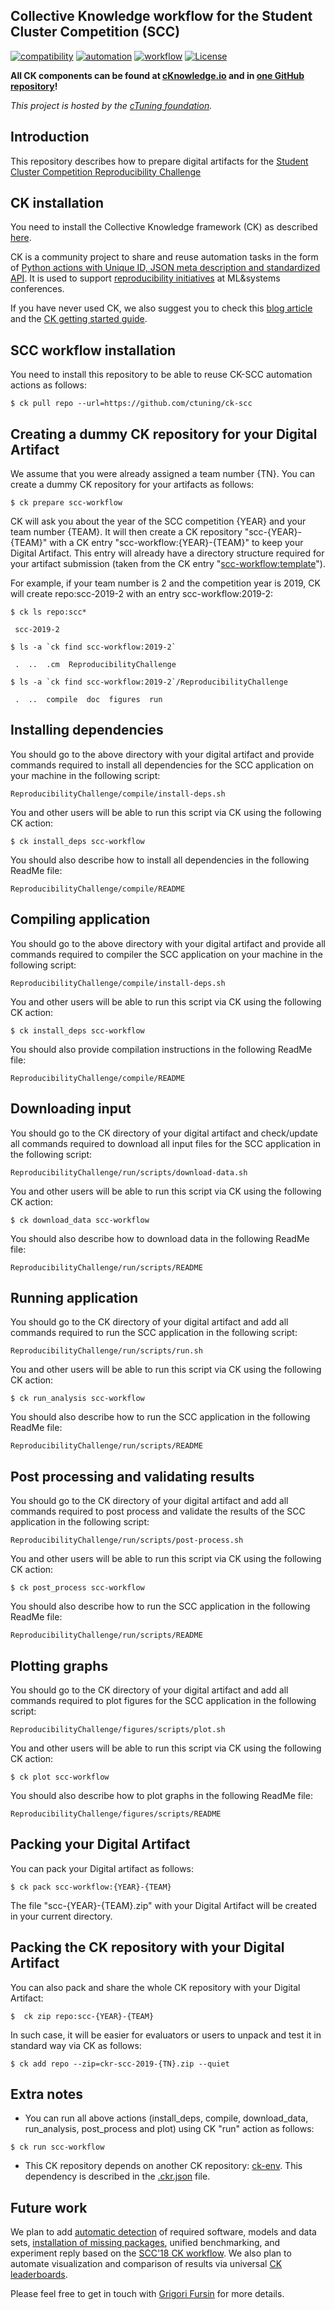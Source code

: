 ## Collective Knowledge workflow for the Student Cluster Competition (SCC)

[![compatibility](https://github.com/ctuning/ck-guide-images/blob/master/ck-compatible.svg)](https://github.com/ctuning/ck)
[![automation](https://github.com/ctuning/ck-guide-images/blob/master/ck-artifact-automated-and-reusable.svg)](https://cTuning.org/ae)
[![workflow](https://github.com/ctuning/ck-guide-images/blob/master/ck-workflow.svg)](https://cKnowledge.org)
[![License](https://img.shields.io/badge/License-BSD%203--Clause-blue.svg)](https://opensource.org/licenses/BSD-3-Clause)

**All CK components can be found at [cKnowledge.io](https://cKnowledge.io) and in [one GitHub repository](https://github.com/ctuning/ck-mlops)!**

*This project is hosted by the [cTuning foundation](https://cTuning.org).*

## Introduction

This repository describes how to prepare digital artifacts 
for the [Student Cluster Competition Reproducibility Challenge](http://www.studentclustercompetition.us/)

## CK installation

You need to install the Collective Knowledge framework (CK) as described 
[here](https://github.com/ctuning/ck#Installation). 

CK is a community project to share and reuse automation tasks in the form 
of [Python actions with Unique ID, JSON meta description and standardized API](https://cKnowledge.io/actions). 
It is used to support [reproducibility initiatives](https://cTuning.org/ae) at ML&systems conferences.

If you have never used CK, we also suggest you to check 
this [blog article](https://michel.steuwer.info/About-CK) and
the [CK getting started guide](https://github.com/ctuning/ck/wiki/First-Steps).

## SCC workflow installation

You need to install this repository to be able to reuse CK-SCC automation actions as follows:

```
$ ck pull repo --url=https://github.com/ctuning/ck-scc
```

## Creating a dummy CK repository for your Digital Artifact

We assume that you were already assigned a team number {TN}. 
You can create a dummy CK repository for your artifacts as follows:

```
$ ck prepare scc-workflow
```

CK will ask you about the year of the SCC competition {YEAR} and your team number {TEAM}.
It will then create a CK repository "scc-{YEAR}-{TEAM}"
with a CK entry "scc-workflow:{YEAR}-{TEAM}" to keep your Digital Artifact.
This entry will already have a directory structure required 
for your artifact submission (taken from the CK entry 
"[scc-workflow:template](https://github.com/ctuning/ck-scc/tree/master/scc-workflow/template)").

For example, if your team number is 2 and the competition year is 2019, 
CK will create repo:scc-2019-2 with an entry scc-workflow:2019-2:

```
$ ck ls repo:scc*

 scc-2019-2

$ ls -a `ck find scc-workflow:2019-2`

 .  ..  .cm  ReproducibilityChallenge

$ ls -a `ck find scc-workflow:2019-2`/ReproducibilityChallenge

 .  ..  compile  doc  figures  run

```

## Installing dependencies

You should go to the above directory with your digital artifact and 
provide commands required to install all dependencies
for the SCC application on your machine in the following script:
```
ReproducibilityChallenge/compile/install-deps.sh
```

You and other users will be able to run this script via CK using the following CK action:
```
$ ck install_deps scc-workflow
```

You should also describe how to install all dependencies in the following ReadMe file:
```
ReproducibilityChallenge/compile/README
```

## Compiling application

You should go to the above directory with your digital artifact and 
provide all commands required to compiler the SCC application
on your machine in the following script:
```
ReproducibilityChallenge/compile/install-deps.sh
```

You and other users will be able to run this script via CK using the following CK action:
```
$ ck install_deps scc-workflow
```

You should also provide compilation instructions in the following ReadMe file:
```
ReproducibilityChallenge/compile/README
```

## Downloading input

You should go to the CK directory of your digital artifact and 
check/update all commands required to download all input files
for the SCC application in the following script:
```
ReproducibilityChallenge/run/scripts/download-data.sh
```

You and other users will be able to run this script via CK using the following CK action:
```
$ ck download_data scc-workflow
```

You should also describe how to download data in the following ReadMe file:
```
ReproducibilityChallenge/run/scripts/README
```

## Running application

You should go to the CK directory of your digital artifact and 
add all commands required to run the SCC application
in the following script:
```
ReproducibilityChallenge/run/scripts/run.sh
```

You and other users will be able to run this script via CK using the following CK action:
```
$ ck run_analysis scc-workflow
```

You should also describe how to run the SCC application in the following ReadMe file:
```
ReproducibilityChallenge/run/scripts/README
```

## Post processing and validating results

You should go to the CK directory of your digital artifact and 
add all commands required to post process and validate the results
of the SCC application in the following script:
```
ReproducibilityChallenge/run/scripts/post-process.sh
```

You and other users will be able to run this script via CK using the following CK action:
```
$ ck post_process scc-workflow
```

You should also describe how to run the SCC application in the following ReadMe file:
```
ReproducibilityChallenge/run/scripts/README
```

## Plotting graphs

You should go to the CK directory of your digital artifact and 
add all commands required to plot figures for the SCC application
in the following script:
```
ReproducibilityChallenge/figures/scripts/plot.sh
```

You and other users will be able to run this script via CK using the following CK action:
```
$ ck plot scc-workflow
```

You should also describe how to plot graphs in the following ReadMe file:
```
ReproducibilityChallenge/figures/scripts/README
```

## Packing your Digital Artifact

You can pack your Digital artifact as follows:
```
$ ck pack scc-workflow:{YEAR}-{TEAM}
```

The file "scc-{YEAR}-{TEAM}.zip" with your Digital Artifact will be created in your current directory.

## Packing the CK repository with your Digital Artifact

You can also pack and share the whole CK repository with your Digital Artifact:

```
$  ck zip repo:scc-{YEAR}-{TEAM} 
```

In such case, it will be easier for evaluators or users to unpack and test it in standard way via CK as follows:
```
$ ck add repo --zip=ckr-scc-2019-{TN}.zip --quiet
```

## Extra notes

* You can run all above actions (install_deps, compile, download_data, run_analysis, post_process and plot) using CK "run" action as follows:
```
$ ck run scc-workflow
```

* This CK repository depends on another CK repository: [ck-env](https://cKnowledge.io/c/ck-repo/ck-env).
  This dependency is described in the [.ckr.json](https://github.com/ctuning/ck-scc/blob/master/.ckr.json#L9) file.

## Future work

We plan to add [automatic detection](https://cKnowledge.io/soft) of required software, models and data sets,
[installation of missing packages](https://cKnowledge.io/packages), unified benchmarking,
and experiment reply based on the [SCC'18 CK workflow](https://github.com/ctuning/ck-scc18).
We also plan to automate visualization and comparison of results 
via universal [CK leaderboards](https://cKnowledge.io/result/sota-mlperf-inference-results-v0.5-open-available).

Please feel free to get in touch with [Grigori Fursin](https://fursin.net/research) for more details.
